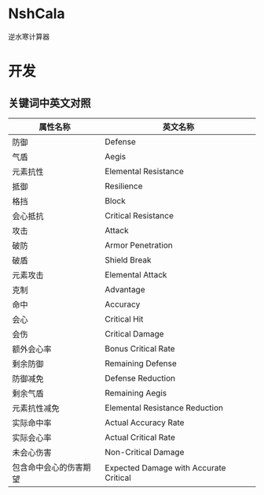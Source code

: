 # NshCala 

逆水寒计算器

# 开发

## 关键词中英文对照
| 属性名称                           | 英文名称                             |
|----------------------------------|------------------------------------|
| 防御                             | Defense                            |
| 气盾                             | Aegis                              |
| 元素抗性                         | Elemental Resistance               |
| 抵御                             | Resilience                         |
| 格挡                             | Block                              |
| 会心抵抗                         | Critical Resistance                |
| 攻击                             | Attack                             |
| 破防                             | Armor Penetration                  |
| 破盾                             | Shield Break                       |
| 元素攻击                         | Elemental Attack                    |
| 克制                             | Advantage                          |
| 命中                             | Accuracy                           |
| 会心                             | Critical Hit                       |
| 会伤                             | Critical Damage                    |
| 额外会心率                        | Bonus Critical Rate                |
| 剩余防御                         | Remaining Defense                  |
| 防御减免                         | Defense Reduction                  |
| 剩余气盾                         | Remaining Aegis                    |
| 元素抗性减免                     | Elemental Resistance Reduction     |
| 实际命中率                       | Actual Accuracy Rate               |
| 实际会心率                       | Actual Critical Rate               |
| 未会心伤害                       | Non-Critical Damage                |
| 包含命中会心的伤害期望           | Expected Damage with Accurate Critical |
